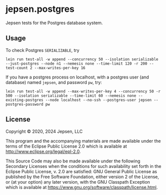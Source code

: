 # jepsen.postgres

Jepsen tests for the Postgres database system.

## Usage

To check Postgres `SERIALIZABLE`, try

```
lein run test-all -w append --concurrency 50 --isolation serializable --just-postgres --node n1 --nemesis none --time-limit 120 -r 200 --test-count 2 --max-writes-per-key 16
```

If you have a postgres process on localhost, with a postgres user (and
database) named `jepsen`, and password `pw`, try:

```
lein run test-all -w append --max-writes-per-key 4 --concurrency 50 -r 500 --isolation serializable --time-limit 60 --nemesis none --existing-postgres --node localhost --no-ssh --postgres-user jepsen --postgres-password pw
```

## License

Copyright © 2020, 2024 Jepsen, LLC

This program and the accompanying materials are made available under the
terms of the Eclipse Public License 2.0 which is available at
http://www.eclipse.org/legal/epl-2.0.

This Source Code may also be made available under the following Secondary
Licenses when the conditions for such availability set forth in the Eclipse
Public License, v. 2.0 are satisfied: GNU General Public License as published by
the Free Software Foundation, either version 2 of the License, or (at your
option) any later version, with the GNU Classpath Exception which is available
at https://www.gnu.org/software/classpath/license.html.
